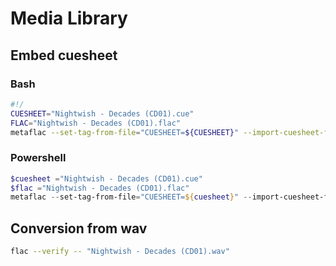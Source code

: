 # Media Library

## Embed cuesheet

### Bash

```bash
#!/
CUESHEET="Nightwish - Decades (CD01).cue"
FLAC="Nightwish - Decades (CD01).flac"
metaflac --set-tag-from-file="CUESHEET=${CUESHEET}" --import-cuesheet-from="${CUESHEET}" "${FLAC}"
```

### Powershell

```powershell
$cuesheet ="Nightwish - Decades (CD01).cue"
$flac ="Nightwish - Decades (CD01).flac"
metaflac --set-tag-from-file="CUESHEET=${cuesheet}" --import-cuesheet-from="${cuesheet}" "${flac}"
```

## Conversion from wav

```bash
flac --verify -- "Nightwish - Decades (CD01).wav"
```
